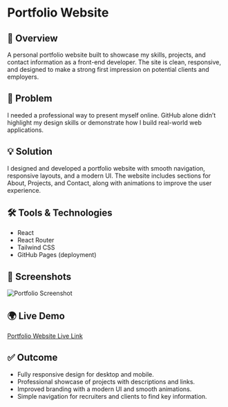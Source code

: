 # Portfolio Website  

## 🚀 Overview  
A personal portfolio website built to showcase my skills, projects, and contact information as a front-end developer. The site is clean, responsive, and designed to make a strong first impression on potential clients and employers.  

## 🛑 Problem  
I needed a professional way to present myself online. GitHub alone didn’t highlight my design skills or demonstrate how I build real-world web applications.  

## 💡 Solution  
I designed and developed a portfolio website with smooth navigation, responsive layouts, and a modern UI. The website includes sections for About, Projects, and Contact, along with animations to improve the user experience.  

## 🛠️ Tools & Technologies  
- React  
- React Router  
- Tailwind CSS  
- GitHub Pages (deployment)  

## 📸 Screenshots  
![Portfolio Screenshot](./src/images/Screenshot-2025-09-29-18-20-06.png)


## 🌍 Live Demo  
[Portfolio Website Live Link](https://your-username.github.io/portfolio)  

## ✅ Outcome  
- Fully responsive design for desktop and mobile.  
- Professional showcase of projects with descriptions and links.  
- Improved branding with a modern UI and smooth animations.  
- Simple navigation for recruiters and clients to find key information.  
